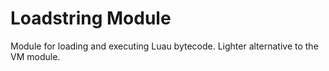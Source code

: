 # Loadstring Module

Module for loading and executing Luau bytecode. Lighter alternative to the VM
module.
